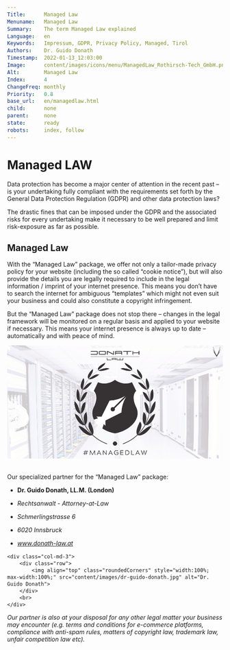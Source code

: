 ```yaml
---
Title:      Managed Law
Menuname:   Managed Law
Summary:    The term Managed Law explained
Language:   en
Keywords:   Impressum, GDPR, Privacy Policy, Managed, Tirol
Authors:    Dr. Guido Donath
Timestamp:  2022-01-13_12:03:00
Image:      content/images/icons/menu/ManagedLaw_Rothirsch-Tech_GmbH.png
Alt:        Managed Law
Index:      4
ChangeFreq: monthly
Priority:   0.8
base_url:   en/managedlaw.html
child:      none
parent:     none
state:      ready
robots:     index, follow
---
```


# Managed LAW

Data protection has become a major center of attention in the recent past – is your undertaking fully compliant with the requirements set forth by the General Data Protection Regulation (GDPR) and other data protection laws?

The drastic fines that can be imposed under the GDPR and the associated risks for every undertaking make it necessary to be well prepared and limit risk-exposure as far as possible.

## Managed Law

With the “Managed Law” package, we offer not only a tailor-made privacy policy for your website (including the so called “cookie notice”), but will also provide the details you are legally required to include in the legal information / imprint of your internet presence. This means you don’t have to search the internet for ambiguous “templates” which might not even suit your business and could also constitute a copyright infringement.

But the “Managed Law” package does not stop there – changes in the legal framework will be monitored on a regular basis and applied to your website if necessary. This means your internet presence is always up to date – automatically and with peace of mind.

![A coat of arms with a fountain pen as a pattern bordered by a laurel bush. The heading is DonathLaw and under it the words Managed Law](content/images/ManagedLaw.png "Managed Law")
<br>
<br>

Our specialized partner for the “Managed Law” package:
<!-- Adresse Dr. Guido Donath -->
<div class="row">
    <div class="col-md-7">
        <ul class="guidolist">
            <li class="light-color"><p><b>Dr. Guido Donath, LL.M. (London)</b></p></li>
            <li class="light-color"><p><i>Rechtsanwalt - Attorney-at-Law</i></p></li>
            <li class="light-color"><p><i>Schmerlingstrasse 6</i></p></li>
            <li class="light-color"><p><i>6020 Innsbruck</i></p></li>
            <li class="light-color"><i><a href="www.donath-law.at">www.donath-law.at</a></i></li>
        </ul>
    </div>

    <div class="col-md-3">
        <div class="row">
            <img align="top" class="roundedCorners" style="width:100%; max-width:100%;" src="content/images/dr-guido-donath.jpg" alt="Dr. Guido Donath">
        </div>
        <br>
    </div>
</div>
<!-- Adresse Dr. Guido Donath -->


*Our partner is also at your disposal for any other legal matter your business may encounter (e.g. terms and conditions for e-commerce platforms, compliance with anti-spam rules, matters of copyright law, trademark law, unfair competition law etc).*
